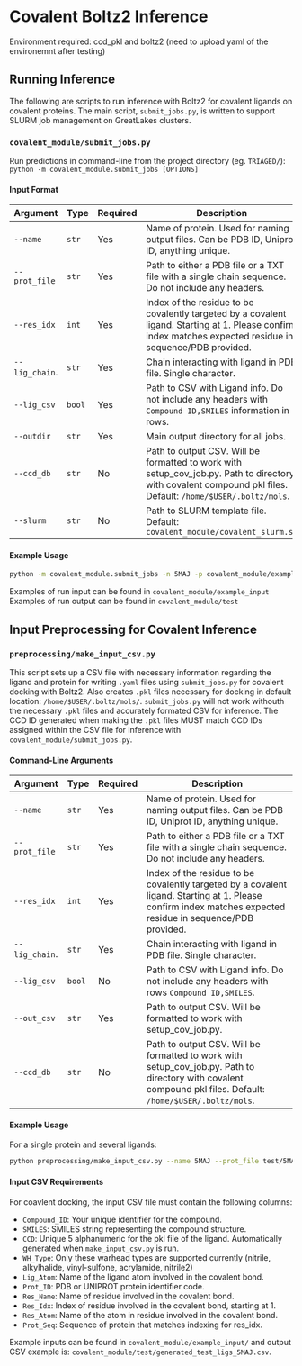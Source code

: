 # Covalent Boltz2 Inference
Environment required: ccd_pkl and boltz2 (need to upload yaml of the environemnt after testing)
## Running Inference

The following are scripts to run inference with Boltz2 for covalent ligands on covalent proteins. 
The main script, `submit_jobs.py`, is written to support SLURM job management on GreatLakes clusters. 

### `covalent_module/submit_jobs.py`
Run predictions in command-line from the project directory (eg. `TRIAGED/`):
    `python -m covalent_module.submit_jobs [OPTIONS]`

#### Input Format
| Argument               | Type    | Required | Description                                                                                                    |
|------------------------|---------|----------|---------------------------------------------------------------------------------------------------------------|
| `--name`          | `str`   | Yes      | Name of protein. Used for naming output files. Can be PDB ID, Uniprot ID, anything unique. |
| `--prot_file`     | `str`   | Yes      | Path to either a PDB file or a TXT file with a single chain sequence. Do not include any headers.                                                                                                       |
| `--res_idx`       | `int`   | Yes      | Index of the residue to be covalently targeted by a covalent ligand. Starting at 1. Please confirm index matches expected residue in sequence/PDB provided.                                                       |         
| `--lig_chain`.    | `str`   | Yes      | Chain interacting with ligand in PDB file. Single character.        |                              
| `--lig_csv`       | `bool`  | Yes      | Path to CSV with Ligand info. Do not include any headers with `Compound ID,SMILES` information in rows. |
| `--outdir`       | `str`    | Yes      | Main output directory for all jobs. |
| `--ccd_db`       | `str`    | No      | Path to output CSV. Will be formatted to work with setup_cov_job.py. Path to directory with covalent compound pkl files. Default: `/home/$USER/.boltz/mols`.        |
| `--slurm`         | `str`    | No        | Path to SLURM template file. Default: `covalent_module/covalent_slurm.sh` |

#### Example Usage
``` bash
python -m covalent_module.submit_jobs -n 5MAJ -p covalent_module/example_input/5MAJ.pdb -r 25 -c A -l covalent_module/example_input/test_ligs.csv -o covalent_module/test/
```

Examples of run input can be found in `covalent_module/example_input`
Examples of run output can be found in `covalent_module/test`

## Input Preprocessing for Covalent Inference
### `preprocessing/make_input_csv.py`

This script sets up a CSV file with necessary information regarding the ligand and protein for writing `.yaml` files using `submit_jobs.py` for covalent docking with Boltz2. Also creates `.pkl` files necessary for docking in default location: `/home/$USER/.boltz/mols/`. `submit_jobs.py` will not work withouth the necessary `.pkl` files and accurately formated CSV for inference. The CCD ID generated when making the `.pkl` files MUST match CCD IDs assigned within the CSV file for inference with `covalent_module/submit_jobs.py`.

#### Command-Line Arguments 

| Argument               | Type    | Required | Description                                                                                                    |
|------------------------|---------|----------|---------------------------------------------------------------------------------------------------------------|
| `--name`          | `str`   | Yes      | Name of protein. Used for naming output files. Can be PDB ID, Uniprot ID, anything unique. |
| `--prot_file`     | `str`   | Yes      | Path to either a PDB file or a TXT file with a single chain sequence. Do not include any headers.                                                                                                       |
| `--res_idx`       | `int`   | Yes      | Index of the residue to be covalently targeted by a covalent ligand. Starting at 1. Please confirm index matches expected residue in sequence/PDB provided.                                                       |         
| `--lig_chain`.    | `str`   | Yes      | Chain interacting with ligand in PDB file. Single character.        |                              
| `--lig_csv`       | `bool`  | No       | Path to CSV with Ligand info. Do not include any headers with rows `Compound ID,SMILES`. |
| `--out_csv`       | `str`   | Yes      | Path to output CSV. Will be formatted to work with setup_cov_job.py. |
| `--ccd_db`       | `str`    | No      | Path to output CSV. Will be formatted to work with setup_cov_job.py. Path to directory with covalent compound pkl files. Default: `/home/$USER/.boltz/mols`.                                                  |

#### Example Usage
For a single protein and several ligands:
```bash
python preprocessing/make_input_csv.py --name 5MAJ --prot_file test/5MAJ.pdb --res_idx 25 --lig_chain A --lig_csv test/test_ligs.csv --out_csv test/test_out.csv --ccd_db /home/ymanasa/.boltz/mols
```

#### Input CSV Requirements
For coavlent docking, the input CSV file must contain the following columns: 
- `Compound_ID`: Your unique identifier for the compound. 
- `SMILES`: SMILES string representing the compound structure. 
- `CCD`: Unique 5 alphanumeric for the pkl file of the ligand. Automatically generated when `make_input_csv.py` is run.
- `WH_Type`: Only these warhead types are supported currently (nitrile, alkylhalide, vinyl-sulfone, acrylamide, nitrile2) 
- `Lig_Atom`: Name of the ligand atom involved in the covalent bond. 
- `Prot_ID`: PDB or UNIPROT protein identifier code.
- `Res_Name`: Name of residue involved in the covalent bond.
- `Res_Idx`: Index of residue involved in the covalent bond, starting at 1.
- `Res_Atom`: Name of the atom in residue involved in the covalent bond. 
- `Prot_Seq`: Sequence of protein that matches indexing for res_idx.

Example inputs can be found in `covalent_module/example_input/` and output CSV example is: `covalent_module/test/generated_test_ligs_5MAJ.csv`.